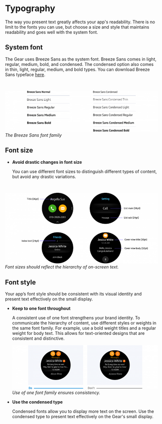 # Typography

The way you present text greatly affects your app's readability. There is no limit to the fonts you can use, but choose a size and style that maintains readability and goes well with the system font.

## System font

The Gear uses Breeze Sans as the system font. Breeze Sans comes in light, regular, medium, bold, and condensed. The condensed option also comes in thin, light, regular, medium, and bold types. You can download Breeze Sans typeface [here](../../introduction/styles/typography.md).

 

![](media/8.3.1-1000x268.png)  
*The Breeze Sans font family*

## Font size

-   **Avoid drastic changes in font size**

    You can use different font sizes to distinguish different types of content, but avoid any drastic variations.

 

![](media/8.3.2_sujeong-800x371.png)  
*Font sizes should reflect the hierarchy of on-screen text.*

## Font style

Your app’s font style should be consistent with its visual identity and present text effectively on the small display.

-   **Keep to one font throughout**

    A consistent use of one font strengthens your brand identity. To communicate the hierarchy of content, use different styles or weights in the same font family. For example, use a bold weight titles and a regular weight for body text. This allows for text-oriented designs that are consistent and distinctive.

    ![](media/8.3.3-800x242.png)  
    *Use of one font family ensures consistency.*

-   **Use the condensed type**

    Condensed fonts allow you to display more text on the screen. Use the condensed type to present text effectively on the Gear's small display.
